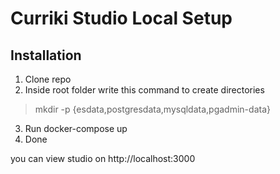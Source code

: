 # Curriki Studio Local Setup

## Installation

1. Clone repo
2. Inside root folder write this command to create directories

> mkdir -p {esdata,postgresdata,mysqldata,pgadmin-data}

3. Run docker-compose up
4. Done

you can view studio on http://localhost:3000
